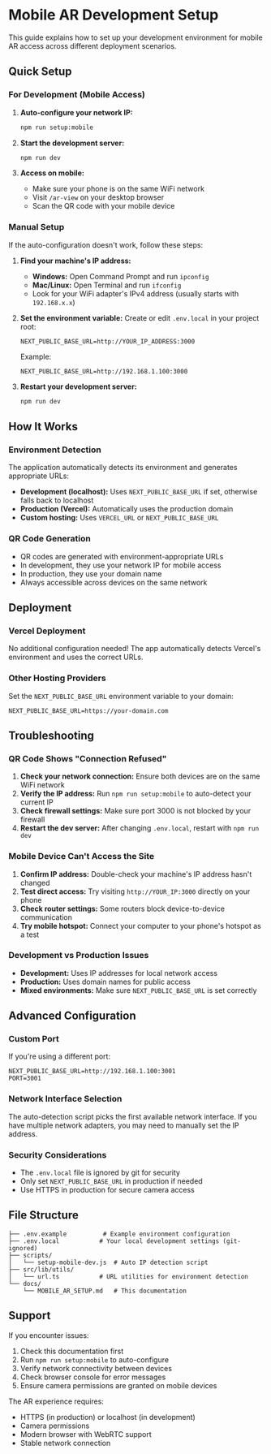 # Mobile AR Development Setup

This guide explains how to set up your development environment for mobile AR access across different deployment scenarios.

## Quick Setup

### For Development (Mobile Access)

1. **Auto-configure your network IP:**
   ```bash
   npm run setup:mobile
   ```
   
2. **Start the development server:**
   ```bash
   npm run dev
   ```

3. **Access on mobile:**
   - Make sure your phone is on the same WiFi network
   - Visit `/ar-view` on your desktop browser
   - Scan the QR code with your mobile device

### Manual Setup

If the auto-configuration doesn't work, follow these steps:

1. **Find your machine's IP address:**
   - **Windows:** Open Command Prompt and run `ipconfig`
   - **Mac/Linux:** Open Terminal and run `ifconfig`
   - Look for your WiFi adapter's IPv4 address (usually starts with `192.168.x.x`)

2. **Set the environment variable:**
   Create or edit `.env.local` in your project root:
   ```env
   NEXT_PUBLIC_BASE_URL=http://YOUR_IP_ADDRESS:3000
   ```
   
   Example:
   ```env
   NEXT_PUBLIC_BASE_URL=http://192.168.1.100:3000
   ```

3. **Restart your development server:**
   ```bash
   npm run dev
   ```

## How It Works

### Environment Detection

The application automatically detects its environment and generates appropriate URLs:

- **Development (localhost):** Uses `NEXT_PUBLIC_BASE_URL` if set, otherwise falls back to localhost
- **Production (Vercel):** Automatically uses the production domain
- **Custom hosting:** Uses `VERCEL_URL` or `NEXT_PUBLIC_BASE_URL`

### QR Code Generation

- QR codes are generated with environment-appropriate URLs
- In development, they use your network IP for mobile access
- In production, they use your domain name
- Always accessible across devices on the same network

## Deployment

### Vercel Deployment

No additional configuration needed! The app automatically detects Vercel's environment and uses the correct URLs.

### Other Hosting Providers

Set the `NEXT_PUBLIC_BASE_URL` environment variable to your domain:

```env
NEXT_PUBLIC_BASE_URL=https://your-domain.com
```

## Troubleshooting

### QR Code Shows "Connection Refused"

1. **Check your network connection:** Ensure both devices are on the same WiFi network
2. **Verify the IP address:** Run `npm run setup:mobile` to auto-detect your current IP
3. **Check firewall settings:** Make sure port 3000 is not blocked by your firewall
4. **Restart the dev server:** After changing `.env.local`, restart with `npm run dev`

### Mobile Device Can't Access the Site

1. **Confirm IP address:** Double-check your machine's IP address hasn't changed
2. **Test direct access:** Try visiting `http://YOUR_IP:3000` directly on your phone
3. **Check router settings:** Some routers block device-to-device communication
4. **Try mobile hotspot:** Connect your computer to your phone's hotspot as a test

### Development vs Production Issues

- **Development:** Uses IP addresses for local network access
- **Production:** Uses domain names for public access
- **Mixed environments:** Make sure `NEXT_PUBLIC_BASE_URL` is set correctly

## Advanced Configuration

### Custom Port

If you're using a different port:

```env
NEXT_PUBLIC_BASE_URL=http://192.168.1.100:3001
PORT=3001
```

### Network Interface Selection

The auto-detection script picks the first available network interface. If you have multiple network adapters, you may need to manually set the IP address.

### Security Considerations

- The `.env.local` file is ignored by git for security
- Only set `NEXT_PUBLIC_BASE_URL` in production if needed
- Use HTTPS in production for secure camera access

## File Structure

```
├── .env.example          # Example environment configuration
├── .env.local           # Your local development settings (git-ignored)
├── scripts/
│   └── setup-mobile-dev.js  # Auto IP detection script
├── src/lib/utils/
│   └── url.ts           # URL utilities for environment detection
└── docs/
    └── MOBILE_AR_SETUP.md   # This documentation
```

## Support

If you encounter issues:

1. Check this documentation first
2. Run `npm run setup:mobile` to auto-configure
3. Verify network connectivity between devices
4. Check browser console for error messages
5. Ensure camera permissions are granted on mobile devices

The AR experience requires:
- HTTPS (in production) or localhost (in development)
- Camera permissions
- Modern browser with WebRTC support
- Stable network connection
